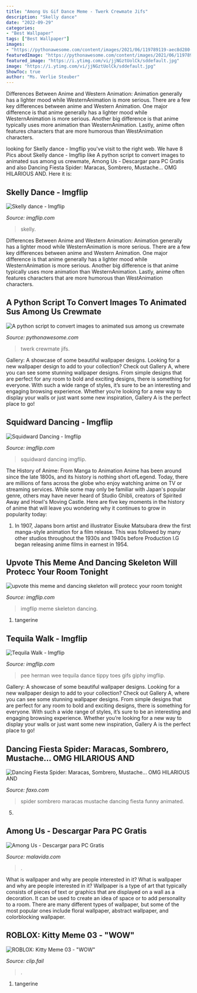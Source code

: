 ```yaml
---
title: "Among Us Gif Dance Meme - Twerk Crewmate Jifs"
description: "Skelly dance"
date: "2022-09-29"
categories:
- "Best Wallpaper"
tags: ["Best Wallpaper"]
images:
- "https://pythonawesome.com/content/images/2021/06/119789119-aec8d280-beca-11eb-9a4c-c81b9539526d.gif"
featuredImage: "https://pythonawesome.com/content/images/2021/06/119789119-aec8d280-beca-11eb-9a4c-c81b9539526d.gif"
featured_image: "https://i.ytimg.com/vi/jjNGztUolCk/sddefault.jpg"
image: "https://i.ytimg.com/vi/jjNGztUolCk/sddefault.jpg"
ShowToc: true
author: "Ms. Verlie Steuber"
---
```



Differences Between Anime and Western Animation: Animation generally has a lighter mood while WesternAnimation is more serious.
There are a few key differences between anime and Western Animation. One major difference is that anime generally has a lighter mood while WesternAnimation is more serious. Another big difference is that anime typically uses more animation than WesternAnimation. Lastly, anime often features characters that are more humorous than WestAnimation characters.

	

		
looking for Skelly dance - Imgflip you've visit to the right web. We have 8 Pics about Skelly dance - Imgflip like A python script to convert images to animated sus among us crewmate, Among Us - Descargar para PC Gratis and also Dancing Fiesta Spider: Maracas, Sombrero, Mustache... OMG HILARIOUS AND. Here it is:
		
    
## Skelly Dance - Imgflip

<img loading=lazy src="https://i.imgflip.com/48rctm.gif" onerror="this.onerror=null;this.src='https://tse2.mm.bing.net/th?id=OIP.2FD12nw2o0iM1RK8JqantQAAAA&amp;pid=15.1';" alt="Skelly dance - Imgflip">

_Source: imgflip.com_

>skelly. 

	

Differences Between Anime and Western Animation: Animation generally has a lighter mood while WesternAnimation is more serious.
There are a few key differences between anime and Western Animation. One major difference is that anime generally has a lighter mood while WesternAnimation is more serious. Another big difference is that anime typically uses more animation than WesternAnimation. Lastly, anime often features characters that are more humorous than WestAnimation characters.

    
## A Python Script To Convert Images To Animated Sus Among Us Crewmate

<img loading=lazy src="https://pythonawesome.com/content/images/2021/06/119789119-aec8d280-beca-11eb-9a4c-c81b9539526d.gif" onerror="this.onerror=null;this.src='https://tse2.mm.bing.net/th?id=OIP.yc-dIlWX_ONkesv_9QPFngHaDq&amp;pid=15.1';" alt="A python script to convert images to animated sus among us crewmate">

_Source: pythonawesome.com_

>twerk crewmate jifs. 

	

Gallery: A showcase of some beautiful wallpaper designs.
Looking for a new wallpaper design to add to your collection? Check out Gallery A, where you can see some stunning wallpaper designs. From simple designs that are perfect for any room to bold and exciting designs, there is something for everyone. With such a wide range of styles, it’s sure to be an interesting and engaging browsing experience. Whether you’re looking for a new way to display your walls or just want some new inspiration, Gallery A is the perfect place to go!





	
	
    
## Squidward Dancing - Imgflip

<img loading=lazy src="https://i.imgflip.com/1lwwpi.gif" onerror="this.onerror=null;this.src='https://tse3.mm.bing.net/th?id=OIP.3pHcAIctB-rS46dwBOpDTAEgDY&amp;pid=15.1';" alt="Squidward Dancing - Imgflip">

_Source: imgflip.com_

>squidward dancing imgflip. 

	

The History of Anime: From Manga to Animation
Anime has been around since the late 1800s, and its history is nothing short ofLegend. Today, there are millions of fans across the globe who enjoy watching anime on TV or streaming services. While some may only be familiar with Japan's popular genre, others may have never heard of Studio Ghibli, creators of Spirited Away and Howl's Moving Castle. Here are five key moments in the history of anime that will leave you wondering why it continues to grow in popularity today:
1) In 1907, Japans born artist and illustrator Eisuke Matsubara drew the first manga-style animation for a film release. This was followed by many other studios throughout the 1930s and 1940s before Production I.G began releasing anime films in earnest in 1954.

    
## Upvote This Meme And Dancing Skeleton Will Protecc Your Room Tonight

<img loading=lazy src="https://i.imgflip.com/4h4jrr.gif" onerror="this.onerror=null;this.src='https://tse1.mm.bing.net/th?id=OIP.H30LPU_N7yjMklVfrnZx2QAAAA&amp;pid=15.1';" alt="upvote this meme and dancing skeleton will protecc your room tonight">

_Source: imgflip.com_

>imgflip meme skeleton dancing. 

	

1. tangerine 

    
## Tequila Walk - Imgflip

<img loading=lazy src="https://i.imgflip.com/j6uw5.gif" onerror="this.onerror=null;this.src='https://tse3.mm.bing.net/th?id=OIP.J4kj4q4Dl_SqAAqKAMkkigHaEJ&amp;pid=15.1';" alt="Tequila Walk - Imgflip">

_Source: imgflip.com_

>pee herman wee tequila dance tippy toes gifs giphy imgflip. 

	

Gallery: A showcase of some beautiful wallpaper designs.
Looking for a new wallpaper design to add to your collection? Check out Gallery A, where you can see some stunning wallpaper designs. From simple designs that are perfect for any room to bold and exciting designs, there is something for everyone. With such a wide range of styles, it’s sure to be an interesting and engaging browsing experience. Whether you’re looking for a new way to display your walls or just want some new inspiration, Gallery A is the perfect place to go!





	
	
    
## Dancing Fiesta Spider: Maracas, Sombrero, Mustache... OMG HILARIOUS AND

<img loading=lazy src="https://d3qvyul2tp4j8.cloudfront.net/i/ZikZqd7ZvL.gif" onerror="this.onerror=null;this.src='https://tse2.mm.bing.net/th?id=OIP.-pl20WvgMhoPliLfS4-f5AHaEP&amp;pid=15.1';" alt="Dancing Fiesta Spider: Maracas, Sombrero, Mustache... OMG HILARIOUS AND">

_Source: faxo.com_

>spider sombrero maracas mustache dancing fiesta funny animated. 

	

5.

    
## Among Us - Descargar Para PC Gratis

<img loading=lazy src="https://imag.malavida.com/mvimgbig/download-fs/among-us-28791-4.jpg" onerror="this.onerror=null;this.src='https://tse1.mm.bing.net/th?id=OIP.75IgSUz3ydteSM1LOQgPpgHaEK&amp;pid=15.1';" alt="Among Us - Descargar para PC Gratis">

_Source: malavida.com_

>. 

	

What is wallpaper and why are people interested in it?
What is wallpaper and why are people interested in it?
Wallpaper is a type of art that typically consists of pieces of text or graphics that are displayed on a wall as a decoration. It can be used to create an idea of space or to add personality to a room. There are many different types of wallpaper, but some of the most popular ones include floral wallpaper, abstract wallpaper, and colorblocking wallpaper.

    
## ROBLOX: Kitty Meme 03 - &quot;WOW&quot;

<img loading=lazy src="https://i.ytimg.com/vi/jjNGztUolCk/sddefault.jpg" onerror="this.onerror=null;this.src='https://tse1.mm.bing.net/th?id=OIP.dr1uQ8yur3Sf14ZrUa_vbAHaFj&amp;pid=15.1';" alt="ROBLOX: Kitty Meme 03 - &quot;WOW&quot;">

_Source: clip.fail_

>. 

	

1. tangerine 

